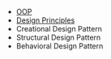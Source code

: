 - [OOP](./OOP.md)
- [Design Principles](./DesignPrinciple.md)
- Creational Design Pattern
- Structural Design Pattern
- Behavioral Design Pattern
